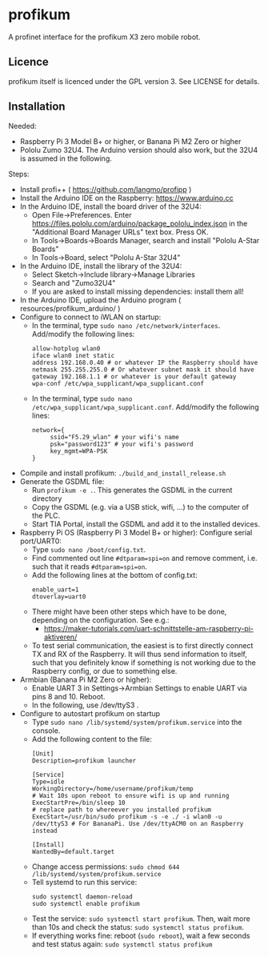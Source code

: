 # profikum
A profinet interface for the profikum X3 zero mobile robot.

## Licence
profikum itself is licenced under the GPL version 3. See LICENSE for details. 

## Installation
Needed: 
- Raspberry Pi 3 Model B+ or higher, or Banana Pi M2 Zero or higher
- Pololu Zumo 32U4. The Arduino version should also work, but the 32U4 is assumed in the following.

Steps:
- Install profi++ ( https://github.com/langmo/profipp )
- Install the Arduino IDE on the Raspberry: https://www.arduino.cc
- In the Arduino IDE, install the board driver of the 32U4:
  - Open File->Preferences. Enter https://files.pololu.com/arduino/package_pololu_index.json in the "Additional Board Manager URLs" text box. Press OK.
  - In Tools->Boards->Boards Manager, search and install "Pololu A-Star Boards"
  - In Tools->Board, select "Pololu A-Star 32U4"
- In the Arduino IDE, install the library of the 32U4:
  - Select Sketch->Include library->Manage Libraries
  - Search and "Zumo32U4"
  - If you are asked to install missing dependencies: install them all!
- In the Arduino IDE, upload the Arduino program ( resources/profikum_arduino/ )
- Configure to connect to iWLAN on startup:
  - In the terminal, type ``sudo nano /etc/network/interfaces``. Add/modify the following lines:
    ``` 
	allow-hotplug wlan0
	iface wlan0 inet static
	address 192.168.0.40 # or whatever IP the Raspberry should have
	netmask 255.255.255.0 # Or whatever subnet mask it should have
	gateway 192.168.1.1 # or whatever is your default gateway
	wpa-conf /etc/wpa_supplicant/wpa_supplicant.conf 
	```
  - In the terminal, type ``sudo nano /etc/wpa_supplicant/wpa_supplicant.conf``. Add/modify the following lines:
    ```
	network={
         ssid="F5.29_wlan" # your wifi's name
         psk="password123" # your wifi's password
         key_mgmt=WPA-PSK
    }
	```
- Compile and install profikum: ``./build_and_install_release.sh``
- Generate the GSDML file:
  - Run ``profikum -e .``. This generates the GSDML in the current directory
  - Copy the GSDML (e.g. via a USB stick, wifi, ...) to the computer of the PLC.
  - Start TIA Portal, install the GSDML and add it to the installed devices.
- Raspberry Pi OS (Raspberry Pi 3 Model B+ or higher): Configure serial port/UART0:
  - Type ``sudo nano /boot/config.txt``.
  - Find commented out line ``#dtparam=spi=on`` and remove comment, i.e. such that it reads ``#dtparam=spi=on``.
  - Add the following lines at the bottom of config.txt:
    ```
	enable_uart=1
	dtoverlay=uart0
	```
  - There might have been other steps which have to be done, depending on the configuration. See e.g.: 
    - https://maker-tutorials.com/uart-schnittstelle-am-raspberry-pi-aktiveren/
  - To test serial communication, the easiest is to first directly connect TX and RX of the Raspberry. It will thus send information to itself, such that you definitely know if something is not working due to the Raspberry config, or due to something else.
- Armbian (Banana Pi M2 Zero or higher):
  - Enable UART 3 in Settings->Armbian Settings to enable UART via pins 8 and 10. Reboot.
  - In the following, use /dev/ttyS3 .
- Configure to autostart profikum on startup
  - Type ``sudo nano /lib/systemd/system/profikum.service`` into the console.
  - Add the following content to the file:
    ```
	[Unit]
	Description=profikum launcher
	
	[Service]
	Type=idle
	WorkingDirectory=/home/username/profikum/temp
	# Wait 10s upon reboot to ensure wifi is up and running
	ExecStartPre=/bin/sleep 10
	# replace path to whereever you installed profikum
	ExecStart=/usr/bin/sudo profikum -s -e ./ -i wlan0 -u /dev/ttyS3 # For BananaPi. Use /dev/ttyACM0 on an Raspberry instead
	
	[Install]
	WantedBy=default.target
	```
  - Change access permissions: ``sudo chmod 644 /lib/systemd/system/profikum.service``
  - Tell systemd to run this service:
    ```
    sudo systemctl daemon-reload
    sudo systemctl enable profikum
	```
  - Test the service: ``sudo systemctl start profikum``. Then, wait more than 10s and check the status: ``sudo systemctl status profikum``. 
  - If everything works fine: reboot (``sudo reboot``), wait a few seconds and test status again: ``sudo systemctl status profikum``
  